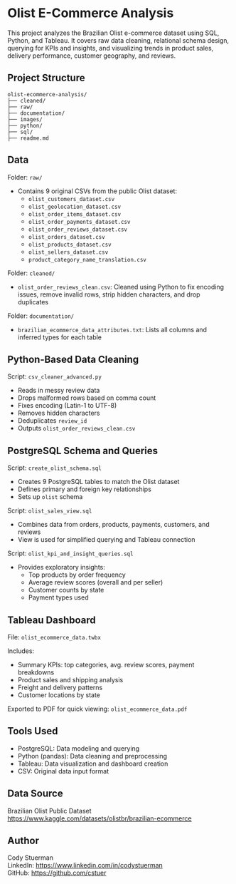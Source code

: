 # Olist E-Commerce Analysis

This project analyzes the Brazilian Olist e-commerce dataset using SQL, Python, and Tableau. It covers raw data cleaning, relational schema design, querying for KPIs and insights, and visualizing trends in product sales, delivery performance, customer geography, and reviews.

## Project Structure

```
olist-ecommerce-analysis/
├── cleaned/                          
├── raw/                            
├── documentation/                  
├── images/                         
├── python/                          
├── sql/                              
├── readme.md                        
```

## Data

Folder: `raw/`

- Contains 9 original CSVs from the public Olist dataset:
  - `olist_customers_dataset.csv`
  - `olist_geolocation_dataset.csv`
  - `olist_order_items_dataset.csv`
  - `olist_order_payments_dataset.csv`
  - `olist_order_reviews_dataset.csv`
  - `olist_orders_dataset.csv`
  - `olist_products_dataset.csv`
  - `olist_sellers_dataset.csv`
  - `product_category_name_translation.csv`

Folder: `cleaned/`

- `olist_order_reviews_clean.csv`: Cleaned using Python to fix encoding issues, remove invalid rows, strip hidden characters, and drop duplicates

Folder: `documentation/`

- `brazilian_ecommerce_data_attributes.txt`: Lists all columns and inferred types for each table

## Python-Based Data Cleaning

Script: `csv_cleaner_advanced.py`

- Reads in messy review data
- Drops malformed rows based on comma count
- Fixes encoding (Latin-1 to UTF-8)
- Removes hidden characters
- Deduplicates `review_id`
- Outputs `olist_order_reviews_clean.csv`

## PostgreSQL Schema and Queries

Script: `create_olist_schema.sql`

- Creates 9 PostgreSQL tables to match the Olist dataset
- Defines primary and foreign key relationships
- Sets up `olist` schema

Script: `olist_sales_view.sql`

- Combines data from orders, products, payments, customers, and reviews
- View is used for simplified querying and Tableau connection

Script: `olist_kpi_and_insight_queries.sql`

- Provides exploratory insights:
  - Top products by order frequency
  - Average review scores (overall and per seller)
  - Customer counts by state
  - Payment types used

## Tableau Dashboard

File: `olist_ecommerce_data.twbx`

Includes:
- Summary KPIs: top categories, avg. review scores, payment breakdowns
- Product sales and shipping analysis
- Freight and delivery patterns
- Customer locations by state

Exported to PDF for quick viewing: `olist_ecommerce_data.pdf`

## Tools Used

- PostgreSQL: Data modeling and querying
- Python (pandas): Data cleaning and preprocessing
- Tableau: Data visualization and dashboard creation
- CSV: Original data input format

## Data Source

Brazilian Olist Public Dataset  
https://www.kaggle.com/datasets/olistbr/brazilian-ecommerce

## Author

Cody Stuerman  
LinkedIn: https://www.linkedin.com/in/codystuerman  
GitHub: https://github.com/cstuer

